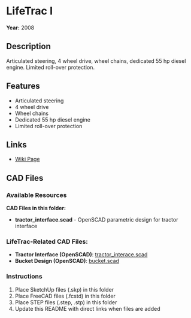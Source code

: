 # LifeTrac I

**Year:** 2008

## Description
Articulated steering, 4 wheel drive, wheel chains, dedicated 55 hp diesel engine. Limited roll-over protection.

## Features
- Articulated steering
- 4 wheel drive
- Wheel chains
- Dedicated 55 hp diesel engine
- Limited roll-over protection

## Links
- [Wiki Page](https://wiki.opensourceecology.org/wiki/LifeTrac_I)

## CAD Files

### Available Resources
**CAD Files in this folder:**
- **tractor_interface.scad** - OpenSCAD parametric design for tractor interface

### LifeTrac-Related CAD Files:
- **Tractor Interface (OpenSCAD)**: [tractor_interace.scad](https://raw.githubusercontent.com/OpenSourceEcology/OpenSCAD/c1e08b996b10f4922244565ce13293ec50e64600/tractor_interace.scad)
- **Bucket Design (OpenSCAD)**: [bucket.scad](https://raw.githubusercontent.com/OpenSourceEcology/OpenSCAD/c1e08b996b10f4922244565ce13293ec50e64600/bucket.scad)

### Instructions
1. Place SketchUp files (.skp) in this folder
2. Place FreeCAD files (.fcstd) in this folder  
3. Place STEP files (.step, .stp) in this folder
4. Update this README with direct links when files are added